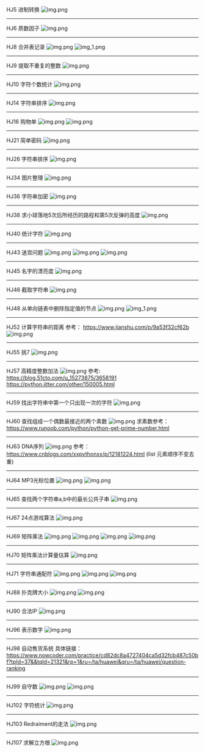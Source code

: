 HJ5 进制转换
![img.png](imgs/HJ15.png)
************************************************************************************************************************
HJ6 质数因子
![img.png](imgs/HJ6.png)
************************************************************************************************************************
HJ8 合并表记录
![img.png](imgs/HJ8-1.png)
![img_1.png](imgs/HJ8-2.png)
************************************************************************************************************************
HJ9 提取不重复的整数
![img.png](imgs/HJ9.png)
************************************************************************************************************************
HJ10 字符个数统计
![img.png](imgs/HJ10.png)
************************************************************************************************************************
HJ14 字符串排序
![img.png](imgs/HJ14.png)
************************************************************************************************************************
HJ16 购物单
![img.png](imgs/HJ16-1.png)
![img.png](imgs/Hj16-2.png)
************************************************************************************************************************
HJ21 简单密码
![img.png](imgs/HJ21.png)
************************************************************************************************************************
HJ26 字符串排序
![img.png](imgs/HJ26.png)
************************************************************************************************************************
HJ34 图片整理
![img.png](imgs/HJ34.png)
************************************************************************************************************************
HJ36 字符串加密
![img.png](imgs/HJ36.png)
************************************************************************************************************************
HJ38 求小球落地5次后所经历的路程和第5次反弹的高度
![img.png](imgs/HJ38.png)
************************************************************************************************************************
HJ40 统计字符
![img.png](imgs/HJ40.png)
************************************************************************************************************************
HJ43 迷宫问题
![img.png](imgs/HJ43-1.png)
![img.png](imgs/HJ43-2.png)
![img.png](imgs/HJ43-3.png)
************************************************************************************************************************
HJ45 名字的漂亮度
![img.png](imgs/HJ45.png)
************************************************************************************************************************
HJ46 截取字符串
![img.png](imgs/HJ46.png)
************************************************************************************************************************
HJ48 从单向链表中删除指定值的节点
![img.png](imgs/HJ48-1.png)
![img_1.png](imgs/HJ48-2.png)
************************************************************************************************************************
HJ52 计算字符串的距离
参考： https://www.jianshu.com/p/9a53f32cf62b
![img.png](imgs/HJ52.png)
************************************************************************************************************************
HJ55 挑7
![img.png](imgs/HJ55.png)
************************************************************************************************************************
HJ57 高精度整数加法
![img.png](imgs/HJ57.png)
参考: https://blog.51cto.com/u_15273875/3658191
     https://python.iitter.com/other/150005.html
************************************************************************************************************************
HJ59 找出字符串中第一个只出现一次的字符
![img.png](imgs/HJ59.png)
************************************************************************************************************************
HJ60 查找组成一个偶数最接近的两个素数
![img.png](imgs/HJ60.png)
求素数参考：https://www.runoob.com/python/python-get-prime-number.html
************************************************************************************************************************
HJ63 DNA序列
![img.png](imgs/HJ63.png)
参考： https://www.cnblogs.com/xxpythonxx/p/12181224.html (list 元素顺序不变去重)
************************************************************************************************************************
HJ64 MP3光标位置
![img.png](imgs/HJ64-1.png)
![img.png](imgs/HJ64-2.png)
************************************************************************************************************************
HJ65 查找两个字符串a,b中的最长公共子串
![img.png](imgs/HJ65.png)
************************************************************************************************************************
HJ67 24点游戏算法
![img.png](imgs/HJ67.png)
************************************************************************************************************************
HJ69 矩阵乘法
![img.png](imgs/HJ69-1.png)
![img.png](imgs/HJ69-2.png)
![img.png](imgs/HJ69-3.png)
![img.png](imgs/HJ69-4.png)
************************************************************************************************************************
HJ70 矩阵乘法计算量估算
![img.png](imgs/HJ70.png)
************************************************************************************************************************
HJ71 字符串通配符
![img.png](imgs/HJ71-1.png)
![img.png](imgs/HJ71-2.png)
![img.png](imgs/HJ71-3.png)
************************************************************************************************************************
HJ88 扑克牌大小
![img.png](imgs/HJ88-1.png)
![img.png](imgs/HJ88-2.png)
************************************************************************************************************************
HJ90 合法IP
![img.png](imgs/HJ90.png)
************************************************************************************************************************
HJ96 表示数字
![img.png](imgs/HJ96.png)
************************************************************************************************************************
HJ98 自动售货系统
具体链接：https://www.nowcoder.com/practice/cd82dc8a4727404ca5d32fcb487c50bf?tpId=37&&tqId=21321&rp=1&ru=/ta/huawei&qru=/ta/huawei/question-ranking
************************************************************************************************************************
HJ99 自守数
![img.png](imgs/HJ99-1.png)
![img.png](imgs/HJ99-2.png)
************************************************************************************************************************
HJ102 字符统计
![img.png](imgs/HJ102.png)
************************************************************************************************************************
HJ103 Redraiment的走法
![img.png](imgs/HJ103.png)
************************************************************************************************************************
HJ107 求解立方根
![img.png](imgs/HJ107.png)